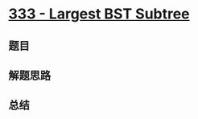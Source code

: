 # [333 - Largest BST Subtree](https://leetcode.com/problems/largest-bst-subtree/)

## 题目


## 解题思路


## 总结


